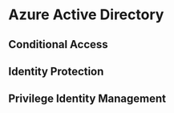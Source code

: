 # Azure Active Directory
## Conditional Access
## Identity Protection
## Privilege Identity Management